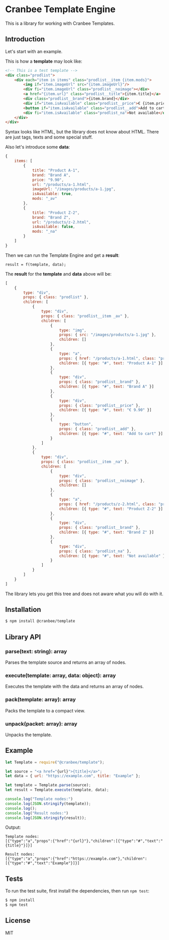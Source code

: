# Cranbee Template Engine
This is a library for working with Cranbee Templates.

## Introduction
Let's start with an example.

This is how a **template** may look like:

```html
<!-- This is a test template -->
<div class="prodlist">
    <div each="item in items" class="prodlist__item {item.mods}">
        <img if="item.imageUrl" src="{item.imageUrl}"/>
        <div fi="item.imageUrl" class="prodlist__noimage"></div>
        <a href="{item.url}" class="prodlist__title">{item.title}</a>
        <div class="prodlist__brand">{item.brand}</div>
        <div if="item.isAvailable" class="prodlist__price">€ {item.price}</div>
        <button if="item.isAvailable" class="prodlist__add">Add to cart</button>
        <div fi="item.isAvailable" class="prodlist_na">Not available</div>
    </div>
</div>
```

Syntax looks like HTML, but the library does not know about HTML. There are just tags, texts and some special stuff.

Also let's introduce some **data**:

```js
{
    items: [
        {
            title: "Product A-1",
            brand: "Brand A",
            price: "9.90",
            url: "/products/a-1.html",
            imageUrl: "/images/products/a-1.jpg",
            isAvailable: true,
            mods: "_av"
        },
        {
            title: "Product Z-2",
            brand: "Brand Z",
            url: "/products/z-2.html",
            isAvailable: false,
            mods: "_na"
        }
    ]
}
```

Then we can run the Template Engine and get a **result**:

```
result = f(template, data);
```

The **result** for the **template** and **data** above will be:

```js
[
    {
        type: "div",
        props: { class: "prodlist" },
        children: [
            {
                type: "div",
                props: { class: "prodlist__item _av" },
                children: [
                    {
                        type: "img",
                        props: { src: "/images/products/a-1.jpg" },
                        children: []
                    },
                    {
                        type: "a",
                        props: { href: "/products/a-1.html", class: "prodlist__title" },
                        children: [{ type: "#", text: "Product A-1" }]
                    },                    
                    {
                        type: "div",
                        props: { class: "prodlist__brand" },
                        children: [{ type: "#", text: "Brand A" }]
                    },
                    {
                        type: "div",
                        props: { class: "prodlist__price" },
                        children: [{ type: "#", text: "€ 9.90" }]
                    },
                    {
                        type: "button",
                        props: { class: "prodlist__add" },
                        children: [{ type: "#", text: "Add to cart" }]
                    }
                ]
            },            
            {
                type: "div",
                props: { class: "prodlist__item _na" },
                children: [
                    {
                        type: "div",
                        props: { class: "prodlist__noimage" },
                        children: []
                    },
                    {
                        type: "a",
                        props: { href: "/products/z-2.html", class: "prodlist__title" },
                        children: [{ type: "#", text: "Product Z-2" }]
                    },
                    {
                        type: "div",
                        props: { class: "prodlist__brand" },
                        children: [{ type: "#", text: "Brand Z" }]
                    },
                    {
                        type: "div",
                        props: { class: "prodlist_na" },
                        children: [{ type: "#", text: "Not available" }]
                    }
                ]
            }
        ]
    }
]
```

The library lets you get this tree and does not aware what you will do with it.

## Installation
```bash
$ npm install @cranbee/template
```

## Library API
### parse(text: string): array
Parses the template source and returns an array of nodes.

### execute(template: array, data: object): array
Executes the template with the data and returns an array of nodes.

### pack(template: array): array
Packs the template to a compact view.

### unpack(packet: array): array
Unpacks the template.

## Example
```js
let Template = require("@cranbee/template");

let source = "<a href="{url}">{title}</a>";
let data = { url: "https://example.com", title: "Example" };

let template = Template.parse(source);
let result = Template.execute(template, data);

console.log("Template nodes:")
console.log(JSON.stringify(template));
console.log();
console.log("Result nodes:")
console.log(JSON.stringify(result));
```

Output:

```
Template nodes:
[{"type":"a","props":{"href":"{url}"},"children":[{"type":"#","text":"{title}"}]}]

Result nodes:
[{"type":"a","props":{"href":"https://example.com"},"children":[{"type":"#","text":"Example"}]}]
```

## Tests
To run the test suite, first install the dependencies, then run `npm test`:

```bash
$ npm install
$ npm test
```

## License
MIT
